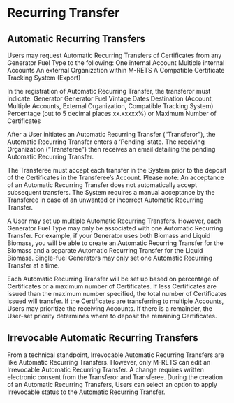 # Recurring Transfer

## Automatic Recurring Transfers

Users may request Automatic Recurring Transfers of Certificates from any Generator Fuel Type to the following:
One internal Account
Multiple internal Accounts
An external Organization within M-RETS
A Compatible Certificate Tracking System (Export)

In the registration of Automatic Recurring Transfer, the transferor must indicate:
Generator
Generator Fuel
Vintage Dates
Destination (Account, Multiple Accounts, External Organization, Compatible Tracking System)
Percentage (out to 5 decimal places xx.xxxxx%) or Maximum Number of Certificates

After a User initiates an Automatic Recurring Transfer (“Transferor”), the Automatic Recurring Transfer enters a ‘Pending’ state. The receiving Organization (“Transferee”) then receives an email detailing the pending Automatic Recurring Transfer.

The Transferee must accept each transfer in the System prior to the deposit of the Certificates in the Transferee’s Account. Please note: An acceptance of an Automatic Recurring Transfer does not automatically accept subsequent transfers. The System requires a manual acceptance by the Transferee in case of an unwanted or incorrect Automatic Recurring Transfer.

A User may set up multiple Automatic Recurring Transfers. However, each Generator Fuel Type may only be associated with one Automatic Recurring Transfer. For example, if your Generator uses both Biomass and Liquid Biomass, you will be able to create an Automatic Recurring Transfer for the Biomass and a separate Automatic Recurring Transfer for the Liquid Biomass. Single-fuel Generators may only set one Automatic Recurring Transfer at a time.

Each Automatic Recurring Transfer will be set up based on percentage of Certificates or a maximum number of Certificates. If less Certificates are issued than the maximum number specified, the total number of Certificates issued will transfer. If the Certificates are transferring to multiple Accounts, Users may prioritize the receiving Accounts. If there is a remainder, the User-set priority determines where to deposit the remaining Certificates.

## Irrevocable Automatic Recurring Transfers

From a technical standpoint, Irrevocable Automatic Recurring Transfers are like Automatic Recurring Transfers. However, only M-RETS can edit an Irrevocable Automatic Recurring Transfer. A change requires written electronic consent from the Transferor and Transferee. During the creation of an Automatic Recurring Transfers, Users can select an option to apply Irrevocable status to the Automatic Recurring Transfer.
